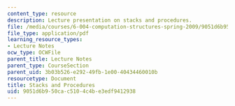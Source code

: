 ```yaml
---
content_type: resource
description: Lecture presentation on stacks and procedures.
file: /media/courses/6-004-computation-structures-spring-2009/9051d6b950cac5104c4be3edf9412938_MIT6_004s09_lec13.pdf
file_type: application/pdf
learning_resource_types:
- Lecture Notes
ocw_type: OCWFile
parent_title: Lecture Notes
parent_type: CourseSection
parent_uid: 3b03b526-e292-49fb-1e00-40434460010b
resourcetype: Document
title: Stacks and Procedures
uid: 9051d6b9-50ca-c510-4c4b-e3edf9412938
---
```

